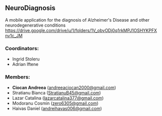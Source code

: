 ## NeuroDiagnosis
A mobile application for the diagnosis of Alzheimer's Disease and other neurodegenerative conditions
https://drive.google.com/drive/u/1/folders/1V_obvODj0q1rkMPJ1OSHYKPFXnv1c_JM
### Coordinators: 
* Ingrid Stoleru
* Adrian Iftene

### Members:
* **Ciocan Andreea** ([andreeaciocan2000@gmail.com](mailto:andreeaciocan2000@gmail.com))
* Stratianu Bianca ([StratianuB45@gmail.com](mailto:StratianuB45@gmail.com))
* Lazar Catalina ([lazarcatalina377@gmail.com](mailto:lazarcatalina377@gmail.com))
* Modoranu Cosmin ([zero6305@gmail.com](mailto:zero6305@gmail.com))
* Haivas Daniel ([andreihavas006@gmail.com](mailto:andreihavas006@gmail.com))

